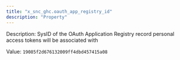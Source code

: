 ```yaml
---
title: "x_snc_ghc.oauth_app_registry_id"
description: "Property"
---
```


Description: SysID of the OAuth Application Registry record personal access tokens will be associated with

Value: `19085f2d676132009ff4dbd457415a08`